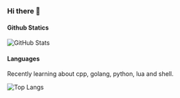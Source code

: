 ### Hi there 👋

<!--

- 🔭 I’m currently working on ...
- 🌱 I’m currently learning ...
- 👯 I’m looking to collaborate on ...
- 🤔 I’m looking for help with ...
- 💬 Ask me about ...
- 📫 How to reach me: ...
- 😄 Pronouns: ...
- ⚡ Fun fact: ...

-->

#### Github Statics
![GitHub Stats](https://github-readme-stats.vercel.app/api?username=ChuJiani&show_icons=true&title_color=8ecae6&icon_color=2a9d8f&text_color=cbf3f0&bg_color=264653)

#### Languages
Recently learning about cpp, golang, python, lua and shell.

![Top Langs](https://github-readme-stats.vercel.app/api/top-langs/?username=ChuJiani&layout=compact&show_icons=true&title_color=8ecae6&icon_color=2a9d8f&text_color=cbf3f0&bg_color=264653)

<!-- #### Visitors (Since 2022/8/19)
![Visitors](https://count.getloli.com/get/@ChuJiani?theme=rule34)
-->
